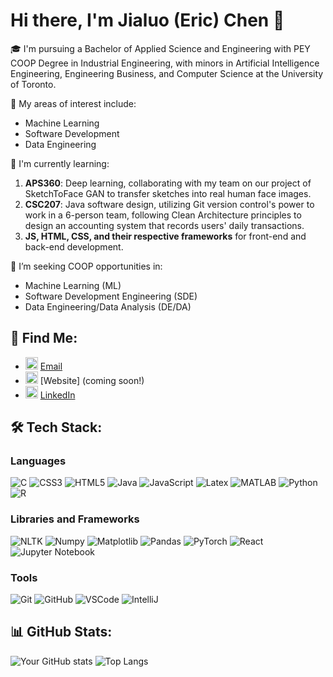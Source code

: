 # Hi there, I'm Jialuo (Eric) Chen 👋

🎓 I'm pursuing a Bachelor of Applied Science and Engineering with PEY COOP Degree in Industrial Engineering, with minors in Artificial Intelligence Engineering, Engineering Business, and Computer Science at the University of Toronto.

🌟 My areas of interest include:
- Machine Learning
- Software Development
- Data Engineering

🌱 I'm currently learning:
1. **APS360**: Deep learning, collaborating with my team on our project of SketchToFace GAN to transfer sketches into real human face images.
2. **CSC207**: Java software design, utilizing Git version control's power to work in a 6-person team, following Clean Architecture principles to design an accounting system that records users' daily transactions.
3. **JS, HTML, CSS, and their respective frameworks** for front-end and back-end development.

🌷 I’m seeking COOP opportunities in:
- Machine Learning (ML)
- Software Development Engineering (SDE)
- Data Engineering/Data Analysis (DE/DA)

## 👯 Find Me:

- <img src="https://img.icons8.com/color/48/000000/email.png" width="20"/> [Email](mailto:jialuo.chen@mail.utoronto.ca)
- <img src="https://img.icons8.com/color/48/000000/domain.png" width="20"/> [Website] (coming soon!)
- <img src="https://img.icons8.com/color/48/000000/linkedin.png" width="20"/> [LinkedIn](https://www.linkedin.com/in/ericjialuochen/)
  
## 🛠 Tech Stack:

### Languages
![C](https://img.shields.io/badge/-C-333?style=flat&logo=c)
![CSS3](https://img.shields.io/badge/-CSS3-333?style=flat&logo=css3)
![HTML5](https://img.shields.io/badge/-HTML5-333?style=flat&logo=html5)
![Java](https://img.shields.io/badge/-Java-333?style=flat&logo=java)
![JavaScript](https://img.shields.io/badge/-JavaScript-333?style=flat&logo=javascript)
![Latex](https://img.shields.io/badge/-Latex-333?style=flat&logo=latex)
![MATLAB](https://img.shields.io/badge/-MATLAB-333?style=flat&logo=mathworks)
![Python](https://img.shields.io/badge/-Python-333?style=flat&logo=python)
![R](https://img.shields.io/badge/-R-333?style=flat&logo=r)

### Libraries and Frameworks
![NLTK](https://img.shields.io/badge/-NLTK-333?style=flat&logo=nltk)
![Numpy](https://img.shields.io/badge/-Numpy-333?style=flat&logo=numpy)
![Matplotlib](https://img.shields.io/badge/-Matplotlib-333?style=flat&logo=matplotlib)
![Pandas](https://img.shields.io/badge/-Pandas-333?style=flat&logo=pandas)
![PyTorch](https://img.shields.io/badge/-PyTorch-333?style=flat&logo=pytorch)
![React](https://img.shields.io/badge/-React-333?style=flat&logo=react)
![Jupyter Notebook](https://img.shields.io/badge/-Jupyter_Notebook-333?style=flat&logo=jupyter)

### Tools
![Git](https://img.shields.io/badge/-Git-333?style=flat&logo=git)
![GitHub](https://img.shields.io/badge/-GitHub-333?style=flat&logo=github)
![VSCode](https://img.shields.io/badge/-VSCode-333?style=flat&logo=visual-studio-code)
![IntelliJ](https://img.shields.io/badge/-IntelliJ-333?style=flat&logo=intellij-idea)

## 📊 GitHub Stats:
![Your GitHub stats](https://github-readme-stats.vercel.app/api?username=chenj926&show_icons=true&theme=radical)
![Top Langs](https://github-readme-stats.vercel.app/api/top-langs/?username=chenj926&layout=compact&theme=radical)
